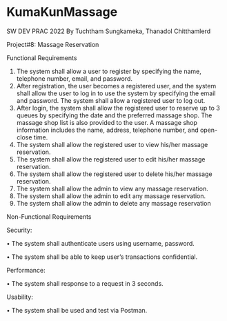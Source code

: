 # KumaKunMassage
 SW DEV PRAC 2022 By Tuchtham Sungkameka, Thanadol Chitthamlerd

Project#8: Massage Reservation

Functional Requirements
1. The system shall allow a user to register by specifying the name, telephone number, email, and 
password. 
2. After registration, the user becomes a registered user, and the system shall allow the user to log in to 
use the system by specifying the email and password. The system shall allow a registered user to log 
out.
3. After login, the system shall allow the registered user to reserve up to 3 queues by specifying the date 
and the preferred massage shop. The massage shop list is also provided to the user. A massage shop 
information includes the name, address, telephone number, and open-close time.
4. The system shall allow the registered user to view his/her massage reservation.
5. The system shall allow the registered user to edit his/her massage reservation.
6. The system shall allow the registered user to delete his/her massage reservation.
7. The system shall allow the admin to view any massage reservation.
8. The system shall allow the admin to edit any massage reservation.
9. The system shall allow the admin to delete any massage reservation


Non-Functional Requirements

Security: 

• The system shall authenticate users using username, password.

• The system shall be able to keep user’s transactions confidential.

Performance:

• The system shall response to a request in 3 seconds.

Usability:

• The system shall be used and test via Postman.

